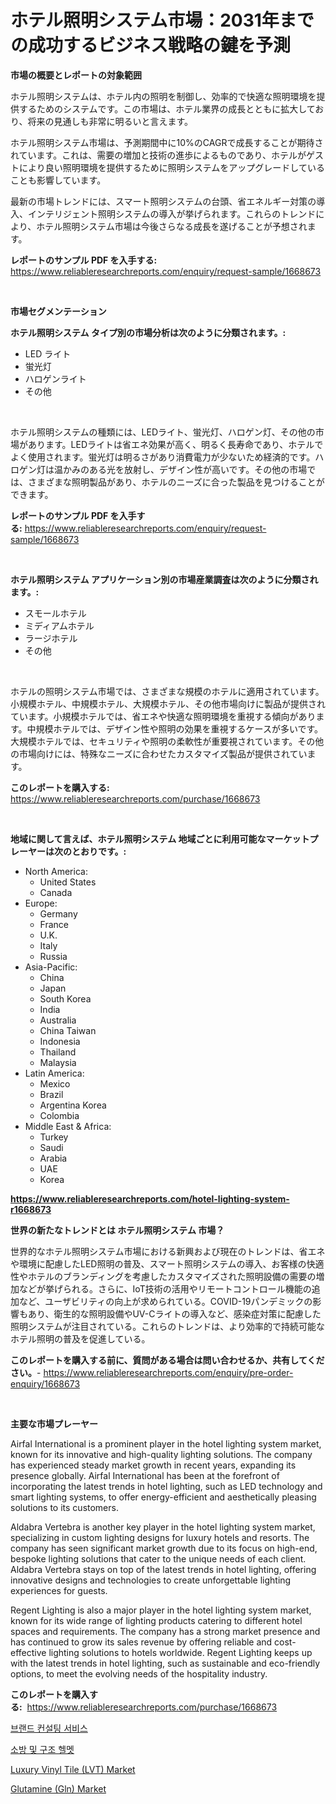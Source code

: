 <p><h1>ホテル照明システム市場：2031年までの成功するビジネス戦略の鍵を予測</h1></p><p><strong>市場の概要とレポートの対象範囲</strong></p>
<p><p>ホテル照明システムは、ホテル内の照明を制御し、効率的で快適な照明環境を提供するためのシステムです。この市場は、ホテル業界の成長とともに拡大しており、将来の見通しも非常に明るいと言えます。</p><p>ホテル照明システム市場は、予測期間中に10%のCAGRで成長することが期待されています。これは、需要の増加と技術の進歩によるものであり、ホテルがゲストにより良い照明環境を提供するために照明システムをアップグレードしていることも影響しています。</p><p>最新の市場トレンドには、スマート照明システムの台頭、省エネルギー対策の導入、インテリジェント照明システムの導入が挙げられます。これらのトレンドにより、ホテル照明システム市場は今後さらなる成長を遂げることが予想されます。</p></p>
<p><strong>レポートのサンプル PDF を入手する:</strong> <a href="https://www.reliableresearchreports.com/enquiry/request-sample/1668673">https://www.reliableresearchreports.com/enquiry/request-sample/1668673</a></p>
<p>&nbsp;</p>
<p><strong>市場セグメンテーション</strong></p>
<p><strong>ホテル照明システム タイプ別の市場分析は次のように分類されます。:</strong></p>
<p><ul><li>LED ライト</li><li>蛍光灯</li><li>ハロゲンライト</li><li>その他</li></ul></p>
<p>&nbsp;</p>
<p><p>ホテル照明システムの種類には、LEDライト、蛍光灯、ハロゲン灯、その他の市場があります。LEDライトは省エネ効果が高く、明るく長寿命であり、ホテルでよく使用されます。蛍光灯は明るさがあり消費電力が少ないため経済的です。ハロゲン灯は温かみのある光を放射し、デザイン性が高いです。その他の市場では、さまざまな照明製品があり、ホテルのニーズに合った製品を見つけることができます。</p></p>
<p><strong>レポートのサンプル PDF を入手する:</strong>&nbsp;<a href="https://www.reliableresearchreports.com/enquiry/request-sample/1668673">https://www.reliableresearchreports.com/enquiry/request-sample/1668673</a></p>
<p>&nbsp;</p>
<p><strong> ホテル照明システム アプリケーション別の市場産業調査は次のように分類されます。:</strong></p>
<p><ul><li>スモールホテル</li><li>ミディアムホテル</li><li>ラージホテル</li><li>その他</li></ul></p>
<p>&nbsp;</p>
<p><p>ホテルの照明システム市場では、さまざまな規模のホテルに適用されています。小規模ホテル、中規模ホテル、大規模ホテル、その他市場向けに製品が提供されています。小規模ホテルでは、省エネや快適な照明環境を重視する傾向があります。中規模ホテルでは、デザイン性や照明の効果を重視するケースが多いです。大規模ホテルでは、セキュリティや照明の柔軟性が重要視されています。その他の市場向けには、特殊なニーズに合わせたカスタマイズ製品が提供されています。</p></p>
<p><strong>このレポートを購入する:</strong>&nbsp; <a href="https://www.reliableresearchreports.com/purchase/1668673">https://www.reliableresearchreports.com/purchase/1668673</a></p>
<p>&nbsp;</p>
<p><strong>地域に関して言えば、ホテル照明システム 地域ごとに利用可能なマーケットプレーヤーは次のとおりです。:</strong></p>
<p><ul>
    <li>
        North America:
        <ul>
            <li>United States</li>
            <li>Canada</li>
        </ul>
    </li>
    <li>
        Europe:
        <ul>
            <li>Germany</li>
            <li>France</li>
            <li>U.K.</li>
            <li>Italy</li>
            <li>Russia</li>
        </ul>
    </li>
    <li>
        Asia-Pacific:
        <ul>
            <li>China</li>
            <li>Japan</li>
            <li>South Korea</li>
            <li>India</li>
            <li>Australia</li>
            <li>China Taiwan</li>
            <li>Indonesia</li>
            <li>Thailand</li>
            <li>Malaysia</li>
        </ul>
    </li>
    <li>
        Latin America:
        <ul>
            <li>Mexico</li>
            <li>Brazil</li>
            <li>Argentina Korea</li>
            <li>Colombia</li>
        </ul>
    </li>
    <li>
        Middle East & Africa:
        <ul>
            <li>Turkey</li>
            <li>Saudi</li>
            <li>Arabia</li>
            <li>UAE</li>
            <li>Korea</li>
        </ul>
    </li>
    </ul></p>
<p><strong><a href="https://www.reliableresearchreports.com/hotel-lighting-system-r1668673">https://www.reliableresearchreports.com/hotel-lighting-system-r1668673</a></strong>&nbsp;</p>
<p><strong>世界の新たなトレンドとは ホテル照明システム 市場？</strong></p>
<p><p>世界的なホテル照明システム市場における新興および現在のトレンドは、省エネや環境に配慮したLED照明の普及、スマート照明システムの導入、お客様の快適性やホテルのブランディングを考慮したカスタマイズされた照明設備の需要の増加などが挙げられる。さらに、IoT技術の活用やリモートコントロール機能の追加など、ユーザビリティの向上が求められている。COVID-19パンデミックの影響もあり、衛生的な照明設備やUV-Cライトの導入など、感染症対策に配慮した照明システムが注目されている。これらのトレンドは、より効率的で持続可能なホテル照明の普及を促進している。</p></p>
<p><strong>このレポートを購入する前に、質問がある場合は問い合わせるか、共有してください。</strong>- <a href="https://www.reliableresearchreports.com/enquiry/pre-order-enquiry/1668673">https://www.reliableresearchreports.com/enquiry/pre-order-enquiry/1668673</a></p>
<p>&nbsp;</p>
<p><strong>主要な市場プレーヤー</strong></p>
<p><p>Airfal International is a prominent player in the hotel lighting system market, known for its innovative and high-quality lighting solutions. The company has experienced steady market growth in recent years, expanding its presence globally. Airfal International has been at the forefront of incorporating the latest trends in hotel lighting, such as LED technology and smart lighting systems, to offer energy-efficient and aesthetically pleasing solutions to its customers.</p><p>Aldabra Vertebra is another key player in the hotel lighting system market, specializing in custom lighting designs for luxury hotels and resorts. The company has seen significant market growth due to its focus on high-end, bespoke lighting solutions that cater to the unique needs of each client. Aldabra Vertebra stays on top of the latest trends in hotel lighting, offering innovative designs and technologies to create unforgettable lighting experiences for guests.</p><p>Regent Lighting is also a major player in the hotel lighting system market, known for its wide range of lighting products catering to different hotel spaces and requirements. The company has a strong market presence and has continued to grow its sales revenue by offering reliable and cost-effective lighting solutions to hotels worldwide. Regent Lighting keeps up with the latest trends in hotel lighting, such as sustainable and eco-friendly options, to meet the evolving needs of the hospitality industry.</p></p>
<p><strong>このレポートを購入する:</strong>&nbsp;&nbsp;<a href="https://www.reliableresearchreports.com/purchase/1668673">https://www.reliableresearchreports.com/purchase/1668673</a></p>
<p><p><a href="https://medium.com/@crumbles67678/%EB%B8%8C%EB%9E%9C%EB%93%9C-%EC%BB%A8%EC%84%A4%ED%8C%85-%EC%84%9C%EB%B9%84%EC%8A%A4-%EC%8B%9C%EC%9E%A5-%EC%9D%B8%EC%82%AC%EC%9D%B4%ED%8A%B8-%EC%8B%9C%EC%9E%A5-%EB%8F%99%ED%96%A5-%EC%84%B1%EC%9E%A5-2024%EB%85%84%EB%B6%80%ED%84%B0-2031%EB%85%84%EA%B9%8C%EC%A7%80-%EC%98%88%EC%83%81%EB%90%9C-%EA%B2%83-23f141c3a944">브랜드 컨설팅 서비스</a></p><p><a href="https://medium.com/@carolynurton5656/%EC%86%8C%EB%B0%A9-%EB%B0%8F-%EA%B5%AC%EC%A1%B0-%ED%97%AC%EB%A9%A7-%EC%8B%9C%EC%9E%A5-2031%EB%85%84%EA%B9%8C%EC%A7%80%EC%9D%98-%ED%8A%B8%EB%A0%8C%EB%93%9C-%EC%98%88%EC%B8%A1-%EB%B0%8F-%EA%B2%BD%EC%9F%81-%EB%B6%84%EC%84%9D-2dfecace6449">소방 및 구조 헬멧</a></p><p><a href="https://www.linkedin.com/pulse/luxury-vinyl-tile-lvt-market-size-share-global-analysis-aitde?trackingId=PSO2krYYAcCAqaPtqa4Ymg%3D%3D">Luxury Vinyl Tile (LVT) Market</a></p><p><a href="https://www.linkedin.com/pulse/glutamine-gln-market-size-2024-2031-global-industrial-nj0pe?trackingId=HAlJlba%2FJEInZ02w2GUCiQ%3D%3D">Glutamine (Gln) Market</a></p></p>